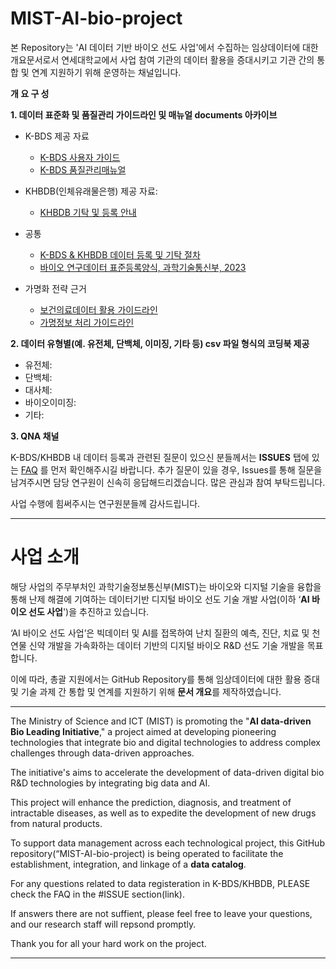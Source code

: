 # MIST-AI-bio-project

본 Repository는 'AI 데이터 기반 바이오 선도 사업'에서 수집하는 임상데이터에 대한 개요문서로서 연세대학교에서 사업 참여 기관의 데이터 활용을 증대시키고 기관 간의 통합 및 연계 지원하기 위해 운영하는 채널입니다.


**개 요 구 성**

**1. 데이터 표준화 및 품질관리 가이드라인 및 매뉴얼 documents 아카이브** 

- K-BDS 제공 자료
  - [K-BDS 사용자 가이드](https://drive.google.com/file/d/1MgSfbs6A7oVGAbTgsNEhLe8OM8kN_aUM/view?usp=sharing)
  - [K-BDS 품질관리매뉴얼](https://github.com/dr-you-group/MIST-AI-bio-project/blob/main/documents/KBDS%20%ED%92%88%EC%A7%88%EA%B4%80%EB%A6%AC%EB%A9%94%EB%89%B4%EC%96%BC_2024.pdf)
  
- KHBDB(인체유래물은행) 제공 자료:
  - [KHBDB 기탁 및 등록 안내](https://github.com/dr-you-group/MIST-AI-bio-project/blob/main/documents/%EC%9D%B8%EC%B2%B4%EC%9C%A0%EB%9E%98%EB%8D%B0%EC%9D%B4%ED%84%B0%EC%9D%80%ED%96%89%20%EA%B8%B0%ED%83%81%EB%93%B1%EB%A1%9D%EC%97%90%20%EA%B4%80%ED%95%9C%20%EC%95%88%EB%82%B4.pdf)
 
- 공통
  - [K-BDS & KHBDB 데이터 등록 및 기탁 절차](https://drive.google.com/file/d/17k3rDiawEF1CyKdzEkei0FTjtRmNakxw/view?usp=sharing)
  - [바이오 연구데이터 표준등록양식, 과학기술통신부, 2023](https://github.com/dr-you-group/MIST-AI-bio-project/blob/main/documents/%EB%B0%94%EC%9D%B4%EC%98%A4%20%EC%97%B0%EA%B5%AC%EB%8D%B0%EC%9D%B4%ED%84%B0%20%ED%91%9C%EC%A4%80%EB%93%B1%EB%A1%9D%EC%96%91%EC%8B%9D_%EA%B3%BC%EA%B8%B0%EB%B6%80%2C%202023.pdf)

- 가명화 전략 근거
  - [보건의료데이터 활용 가이드라인](https://github.com/dr-you-group/MIST-AI-bio-project/blob/main/documents/%EB%B3%B4%EA%B1%B4%EC%9D%98%EB%A3%8C%EB%8D%B0%EC%9D%B4%ED%84%B0%20%ED%99%9C%EC%9A%A9%20%EA%B0%80%EC%9D%B4%EB%93%9C%EB%9D%BC%EC%9D%B8_%EB%B3%B4%EA%B1%B4%EB%B3%B5%EC%A7%80%EB%B6%80%2C%202024.pdf)
  - [가명정보 처리 가이드라인](https://github.com/dr-you-group/MIST-AI-bio-project/blob/main/documents/%EA%B0%80%EB%AA%85%EC%A0%95%EB%B3%B4%20%EC%B2%98%EB%A6%AC%20%EA%B0%80%EC%9D%B4%EB%93%9C%EB%9D%BC%EC%9D%B8_%EA%B0%9C%EC%9D%B8%EC%A0%95%EB%B3%B4%EB%B3%B4%ED%98%B8%EC%9C%84%EC%9B%90%ED%9A%8C%2C%202024..pdf)
  
**2. 데이터 유형별(예. 유전체, 단백체, 이미징, 기타 등) csv 파일 형식의 코딩북 제공** 

- 유전체:
- 단백체:
- 대사체:
- 바이오이미징:
- 기타:
    
**3. QNA 채널**

K-BDS/KHBDB 내 데이터 등록과 관련된 질문이 있으신 분들께서는 **ISSUES** 탭에 있는 [FAQ](https://github.com/dr-you-group/MIST-AI-bio-project/issues) 를 먼저 확인해주시길 바랍니다.
추가 질문이 있을 경우, Issues를 통해 질문을 남겨주시면 담당 연구원이 신속히 응답해드리겠습니다. 많은 관심과 참여 부탁드립니다. 

사업 수행에 힘써주시는 연구원분들께 감사드립니다. 

--------------------------------------------------------------------------------------------------------------------------------------------------------------------------------
# 사업 소개

해당 사업의 주무부처인 과학기술정보통신부(MIST)는 바이오와 디지털 기술을 융합을 통해 난제 해결에 기여하는 데이터기반 디지털 바이오 선도 기술 개발 사업(이하 ‘**AI 바이오 선도 사업**')을 추진하고 있습니다.

‘AI 바이오 선도 사업’은 빅데이터 및 AI를 접목하여 난치 질환의 예측, 진단, 치료 및 천연물 신약 개발을 가속화하는 데이터 기반의 디지털 바이오 R&D 선도 기술 개발을 목표합니다.

이에 따라, 총괄 지원에서는 GitHub Repository를 통해 임상데이터에 대한 활용 증대 및 기술 과제 간 통합 및 연계를 지원하기 위해 **문서 개요**를 제작하였습니다.

--------------------------------------------------------------------------------------------------------------------------------------------

The Ministry of Science and ICT (MIST) is promoting the "**AI data-driven Bio Leading Initiative**," a project aimed at developing pioneering technologies that integrate bio and digital technologies to address complex challenges through data-driven approaches.

The initiative's aims to accelerate the development of data-driven digital bio R&D technologies by integrating big data and AI. 

This project will enhance the prediction, diagnosis, and treatment of intractable diseases, as well as to expedite the development of new drugs from natural products.

To support data management across each technological project, this GitHub repository(“MIST-AI-bio-project) is being operated to facilitate the establishment, integration, and linkage of a **data catalog**.

For any questions related to data registeration in K-BDS/KHBDB, PLEASE check the FAQ in the #ISSUE section(link).

If answers there are not suffient, please feel free to leave your questions, and our research staff will repsond promptly. 

Thank you for all your hard work on the project.

--------------------------------------------------------------------------------------------------------------------------------------------

